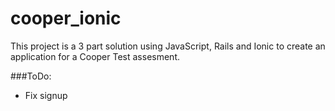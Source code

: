 # cooper_ionic

This project is a 3 part solution using JavaScript, Rails and Ionic to create an application for a Cooper Test assesment.


###ToDo:
* Fix signup
